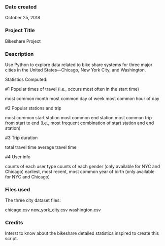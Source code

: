 ### Date created
October 25, 2018

### Project Title
Bikeshare Project

### Description
Use Python to explore data related to bike share systems for three major cities in the United States—Chicago, New York City, and Washington.

Statistics Computed:

#1 Popular times of travel (i.e., occurs most often in the start time)

most common month
most common day of week
most common hour of day

#2 Popular stations and trip

most common start station
most common end station
most common trip from start to end (i.e., most frequent combination of start station and end station)

#3 Trip duration

total travel time
average travel time

#4 User info

counts of each user type
counts of each gender (only available for NYC and Chicago)
earliest, most recent, most common year of birth (only available for NYC and Chicago)

### Files used
The three city dataset files:

chicago.csv
new_york_city.csv
washington.csv


### Credits
Interst to know about the bikeshare detailed statistics inspired to create this script.

